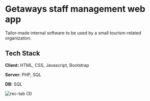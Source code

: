 # Getaways staff management web app

Tailor-made internal software to be used by a small tourism-related organization. 


## Tech Stack

**Client:** HTML, CSS, Javascript, Bootstrap

**Server:** PHP, SQL

**DB:** SQL

![rec-tab (3)](https://user-images.githubusercontent.com/62842853/167224473-e9044567-7d48-4fb7-bf35-f55479eac506.gif)
